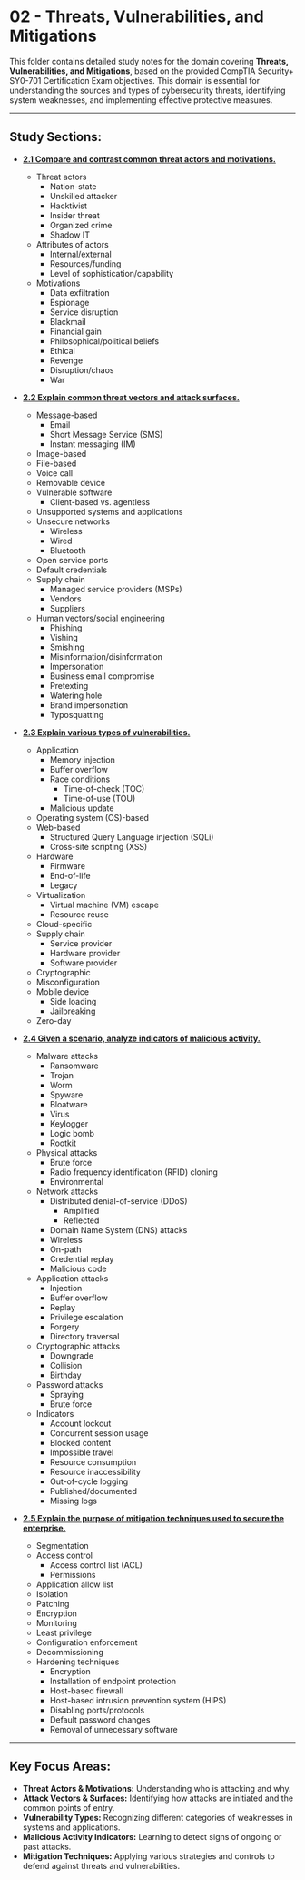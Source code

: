 # 02 - Threats, Vulnerabilities, and Mitigations

This folder contains detailed study notes for the domain covering **Threats, Vulnerabilities, and Mitigations**, based on the provided CompTIA Security+ SY0-701 Certification Exam objectives. This domain is essential for understanding the sources and types of cybersecurity threats, identifying system weaknesses, and implementing effective protective measures.

---

## Study Sections:

* **[2.1 Compare and contrast common threat actors and motivations.](2.1_Common-Threat-Actors-and-Motivation.md)**
    * Threat actors
        * Nation-state
        * Unskilled attacker
        * Hacktivist
        * Insider threat
        * Organized crime
        * Shadow IT
    * Attributes of actors
        * Internal/external
        * Resources/funding
        * Level of sophistication/capability
    * Motivations
        * Data exfiltration
        * Espionage
        * Service disruption
        * Blackmail
        * Financial gain
        * Philosophical/political beliefs
        * Ethical
        * Revenge
        * Disruption/chaos
        * War

* **[2.2 Explain common threat vectors and attack surfaces.](2.2_Various-Types-of-Vulnerabilities.md)**
    * Message-based
        * Email
        * Short Message Service (SMS)
        * Instant messaging (IM)
    * Image-based
    * File-based
    * Voice call
    * Removable device
    * Vulnerable software
        * Client-based vs. agentless
    * Unsupported systems and applications
    * Unsecure networks
        * Wireless
        * Wired
        * Bluetooth
    * Open service ports
    * Default credentials
    * Supply chain
        * Managed service providers (MSPs)
        * Vendors
        * Suppliers
    * Human vectors/social engineering
        * Phishing
        * Vishing
        * Smishing
        * Misinformation/disinformation
        * Impersonation
        * Business email compromise
        * Pretexting
        * Watering hole
        * Brand impersonation
        * Typosquatting

* **[2.3 Explain various types of vulnerabilities.](2.3_Types-of-Vulnerabilities.md)**
    * Application
        * Memory injection
        * Buffer overflow
        * Race conditions
            * Time-of-check (TOC)
            * Time-of-use (TOU)
        * Malicious update
    * Operating system (OS)-based
    * Web-based
        * Structured Query Language injection (SQLi)
        * Cross-site scripting (XSS)
    * Hardware
        * Firmware
        * End-of-life
        * Legacy
    * Virtualization
        * Virtual machine (VM) escape
        * Resource reuse
    * Cloud-specific
    * Supply chain
        * Service provider
        * Hardware provider
        * Software provider
    * Cryptographic
    * Misconfiguration
    * Mobile device
        * Side loading
        * Jailbreaking
    * Zero-day

* **[2.4 Given a scenario, analyze indicators of malicious activity.](2.4_Indicators_of_Malicious_Activity.md)**
    * Malware attacks
        * Ransomware
        * Trojan
        * Worm
        * Spyware
        * Bloatware
        * Virus
        * Keylogger
        * Logic bomb
        * Rootkit
    * Physical attacks
        * Brute force
        * Radio frequency identification (RFID) cloning
        * Environmental
    * Network attacks
        * Distributed denial-of-service (DDoS)
            * Amplified
            * Reflected
        * Domain Name System (DNS) attacks
        * Wireless
        * On-path
        * Credential replay
        * Malicious code
    * Application attacks
        * Injection
        * Buffer overflow
        * Replay
        * Privilege escalation
        * Forgery
        * Directory traversal
    * Cryptographic attacks
        * Downgrade
        * Collision
        * Birthday
    * Password attacks
        * Spraying
        * Brute force
    * Indicators
        * Account lockout
        * Concurrent session usage
        * Blocked content
        * Impossible travel
        * Resource consumption
        * Resource inaccessibility
        * Out-of-cycle logging
        * Published/documented
        * Missing logs

* **[2.5 Explain the purpose of mitigation techniques used to secure the enterprise.](2.5_Purpose_of_Mitigation_Techniques.md)**
    * Segmentation
    * Access control
        * Access control list (ACL)
        * Permissions
    * Application allow list
    * Isolation
    * Patching
    * Encryption
    * Monitoring
    * Least privilege
    * Configuration enforcement
    * Decommissioning
    * Hardening techniques
        * Encryption
        * Installation of endpoint protection
        * Host-based firewall
        * Host-based intrusion prevention system (HIPS)
        * Disabling ports/protocols
        * Default password changes
        * Removal of unnecessary software

---

## Key Focus Areas:

* **Threat Actors & Motivations:** Understanding who is attacking and why.
* **Attack Vectors & Surfaces:** Identifying how attacks are initiated and the common points of entry.
* **Vulnerability Types:** Recognizing different categories of weaknesses in systems and applications.
* **Malicious Activity Indicators:** Learning to detect signs of ongoing or past attacks.
* **Mitigation Techniques:** Applying various strategies and controls to defend against threats and vulnerabilities.

